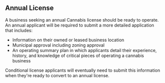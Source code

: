 ## Annual License

A business seeking an annual Cannabis license should be ready to operate. An annual applicant will be required to submit a more detailed application that includes:

* Information on their owned or leased business location
* Municipal approval including zoning approval
* An operating summary plan in which applicants detail their experience, history, and knowledge of critical pieces of operating a cannabis business

Conditional license applicants will eventually need to submit this information when they're ready to convert to an annual license.